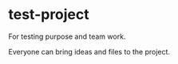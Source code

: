 # test-project
For testing purpose and team work.

Everyone can bring ideas and files to the project.

